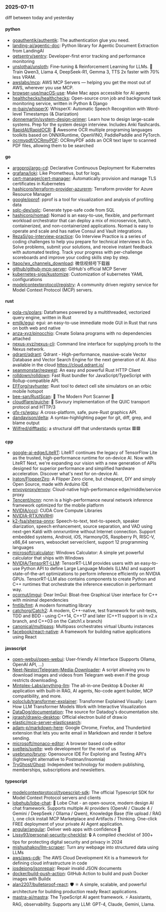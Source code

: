 ### 2025-07-11
diff between today and yesterday

#### python
* [goauthentik/authentik](https://github.com/goauthentik/authentik): The authentication glue you need.
* [landing-ai/agentic-doc](https://github.com/landing-ai/agentic-doc): Python library for Agentic Document Extraction from LandingAI
* [getsentry/sentry](https://github.com/getsentry/sentry): Developer-first error tracking and performance monitoring
* [unslothai/unsloth](https://github.com/unslothai/unsloth): Fine-tuning & Reinforcement Learning for LLMs. 🦥 Train Qwen3, Llama 4, DeepSeek-R1, Gemma 3, TTS 2x faster with 70% less VRAM.
* [awslabs/mcp](https://github.com/awslabs/mcp): AWS MCP Servers — helping you get the most out of AWS, wherever you use MCP.
* [browser-use/macOS-use](https://github.com/browser-use/macOS-use): Make Mac apps accessible for AI agents
* [healthchecks/healthchecks](https://github.com/healthchecks/healthchecks): Open-source cron job and background task monitoring service, written in Python & Django
* [m-bain/whisperX](https://github.com/m-bain/whisperX): WhisperX: Automatic Speech Recognition with Word-level Timestamps (& Diarization)
* [donnemartin/system-design-primer](https://github.com/donnemartin/system-design-primer): Learn how to design large-scale systems. Prep for the system design interview. Includes Anki flashcards.
* [RapidAI/RapidOCR](https://github.com/RapidAI/RapidOCR): 📄 Awesome OCR multiple programing languages toolkits based on ONNXRuntime, OpenVINO, PaddlePaddle and PyTorch.
* [ocrmypdf/OCRmyPDF](https://github.com/ocrmypdf/OCRmyPDF): OCRmyPDF adds an OCR text layer to scanned PDF files, allowing them to be searched

#### go
* [argoproj/argo-cd](https://github.com/argoproj/argo-cd): Declarative Continuous Deployment for Kubernetes
* [grafana/loki](https://github.com/grafana/loki): Like Prometheus, but for logs.
* [cert-manager/cert-manager](https://github.com/cert-manager/cert-manager): Automatically provision and manage TLS certificates in Kubernetes
* [hashicorp/terraform-provider-azurerm](https://github.com/hashicorp/terraform-provider-azurerm): Terraform provider for Azure Resource Manager
* [google/pprof](https://github.com/google/pprof): pprof is a tool for visualization and analysis of profiling data
* [sqlc-dev/sqlc](https://github.com/sqlc-dev/sqlc): Generate type-safe code from SQL
* [hashicorp/nomad](https://github.com/hashicorp/nomad): Nomad is an easy-to-use, flexible, and performant workload orchestrator that can deploy a mix of microservice, batch, containerized, and non-containerized applications. Nomad is easy to operate and scale and has native Consul and Vault integrations.
* [RezaSi/go-interview-practice](https://github.com/RezaSi/go-interview-practice): Go Interview Practice is a series of coding challenges to help you prepare for technical interviews in Go. Solve problems, submit your solutions, and receive instant feedback with automated testing. Track your progress with per-challenge scoreboards and improve your coding skills step by step.
* [ltaoo/wx_channels_download](https://github.com/ltaoo/wx_channels_download): 微信视频号下载器
* [github/github-mcp-server](https://github.com/github/github-mcp-server): GitHub's official MCP Server
* [kubernetes-sigs/kustomize](https://github.com/kubernetes-sigs/kustomize): Customization of kubernetes YAML configurations
* [modelcontextprotocol/registry](https://github.com/modelcontextprotocol/registry): A community driven registry service for Model Context Protocol (MCP) servers.

#### rust
* [pola-rs/polars](https://github.com/pola-rs/polars): Dataframes powered by a multithreaded, vectorized query engine, written in Rust
* [emilk/egui](https://github.com/emilk/egui): egui: an easy-to-use immediate mode GUI in Rust that runs on both web and native
* [anza-xyz/pinocchio](https://github.com/anza-xyz/pinocchio): Create Solana programs with no dependencies attached
* [nexus-xyz/nexus-cli](https://github.com/nexus-xyz/nexus-cli): Command line interface for supplying proofs to the Nexus network.
* [qdrant/qdrant](https://github.com/qdrant/qdrant): Qdrant - High-performance, massive-scale Vector Database and Vector Search Engine for the next generation of AI. Also available in the cloud https://cloud.qdrant.io/
* [seanmonstar/reqwest](https://github.com/seanmonstar/reqwest): An easy and powerful Rust HTTP Client
* [rolldown/rolldown](https://github.com/rolldown/rolldown): Fast Rust bundler for JavaScript/TypeScript with Rollup-compatible API.
* [EFForg/rayhunter](https://github.com/EFForg/rayhunter): Rust tool to detect cell site simulators on an orbic mobile hotspot
* [bee-san/RustScan](https://github.com/bee-san/RustScan): 🤖 The Modern Port Scanner 🤖
* [cloudflare/quiche](https://github.com/cloudflare/quiche): 🥧 Savoury implementation of the QUIC transport protocol and HTTP/3
* [gfx-rs/wgpu](https://github.com/gfx-rs/wgpu): A cross-platform, safe, pure-Rust graphics API.
* [dandavison/delta](https://github.com/dandavison/delta): A syntax-highlighting pager for git, diff, grep, and blame output
* [Wilfred/difftastic](https://github.com/Wilfred/difftastic): a structural diff that understands syntax 🟥🟩

#### cpp
* [google-ai-edge/LiteRT](https://github.com/google-ai-edge/LiteRT): LiteRT continues the legacy of TensorFlow Lite as the trusted, high-performance runtime for on-device AI. Now with LiteRT Next, we're expanding our vision with a new generation of APIs designed for superior performance and simplified hardware acceleration. Discover what's next for on-device AI.
* [lraton/FlopperZiro](https://github.com/lraton/FlopperZiro): A Flipper Zero clone, but cheapest, DIY and simply Open Source, made with Arduino IDE
* [envoyproxy/envoy](https://github.com/envoyproxy/envoy): Cloud-native high-performance edge/middle/service proxy
* [Tencent/ncnn](https://github.com/Tencent/ncnn): ncnn is a high-performance neural network inference framework optimized for the mobile platform
* [NVIDIA/cccl](https://github.com/NVIDIA/cccl): CUDA Core Compute Libraries
* [NVIDIA-RTX/NVRHI](https://github.com/NVIDIA-RTX/NVRHI): 
* [k2-fsa/sherpa-onnx](https://github.com/k2-fsa/sherpa-onnx): Speech-to-text, text-to-speech, speaker diarization, speech enhancement, source separation, and VAD using next-gen Kaldi with onnxruntime without Internet connection. Support embedded systems, Android, iOS, HarmonyOS, Raspberry Pi, RISC-V, x86_64 servers, websocket server/client, support 12 programming languages
* [microsoft/calculator](https://github.com/microsoft/calculator): Windows Calculator: A simple yet powerful calculator that ships with Windows
* [NVIDIA/TensorRT-LLM](https://github.com/NVIDIA/TensorRT-LLM): TensorRT-LLM provides users with an easy-to-use Python API to define Large Language Models (LLMs) and support state-of-the-art optimizations to perform inference efficiently on NVIDIA GPUs. TensorRT-LLM also contains components to create Python and C++ runtimes that orchestrate the inference execution in performant way.
* [ocornut/imgui](https://github.com/ocornut/imgui): Dear ImGui: Bloat-free Graphical User interface for C++ with minimal dependencies
* [fmtlib/fmt](https://github.com/fmtlib/fmt): A modern formatting library
* [catchorg/Catch2](https://github.com/catchorg/Catch2): A modern, C++-native, test framework for unit-tests, TDD and BDD - using C++14, C++17 and later (C++11 support is in v2.x branch, and C++03 on the Catch1.x branch)
* [canonical/multipass](https://github.com/canonical/multipass): Multipass orchestrates virtual Ubuntu instances
* [facebook/react-native](https://github.com/facebook/react-native): A framework for building native applications using React

#### javascript
* [open-webui/open-webui](https://github.com/open-webui/open-webui): User-friendly AI Interface (Supports Ollama, OpenAI API, ...)
* [Neet-Nestor/Telegram-Media-Downloader](https://github.com/Neet-Nestor/Telegram-Media-Downloader): A script allowing you to download images and videos from Telegram web even if the group restricts downloading.
* [Mintplex-Labs/anything-llm](https://github.com/Mintplex-Labs/anything-llm): The all-in-one Desktop & Docker AI application with built-in RAG, AI agents, No-code agent builder, MCP compatibility, and more.
* [poloclub/transformer-explainer](https://github.com/poloclub/transformer-explainer): Transformer Explained Visually: Learn How LLM Transformer Models Work with Interactive Visualization
* [DataDog/documentation](https://github.com/DataDog/documentation): The source for Datadog's documentation site.
* [jgraph/drawio-desktop](https://github.com/jgraph/drawio-desktop): Official electron build of draw.io
* [elastic/mcp-server-elasticsearch](https://github.com/elastic/mcp-server-elasticsearch): 
* [adam-p/markdown-here](https://github.com/adam-p/markdown-here): Google Chrome, Firefox, and Thunderbird extension that lets you write email in Markdown and render it before sending.
* [microsoft/monaco-editor](https://github.com/microsoft/monaco-editor): A browser based code editor
* [sveltejs/svelte](https://github.com/sveltejs/svelte): web development for the rest of us
* [usebruno/bruno](https://github.com/usebruno/bruno): Opensource IDE For Exploring and Testing API's (lightweight alternative to Postman/Insomnia)
* [TryGhost/Ghost](https://github.com/TryGhost/Ghost): Independent technology for modern publishing, memberships, subscriptions and newsletters.

#### typescript
* [modelcontextprotocol/typescript-sdk](https://github.com/modelcontextprotocol/typescript-sdk): The official Typescript SDK for Model Context Protocol servers and clients
* [lobehub/lobe-chat](https://github.com/lobehub/lobe-chat): 🤯 Lobe Chat - an open-source, modern design AI chat framework. Supports multiple AI providers (OpenAI / Claude 4 / Gemini / DeepSeek / Ollama / Qwen), Knowledge Base (file upload / RAG ), one click install MCP Marketplace and Artifacts / Thinking. One-click FREE deployment of your private AI Agent application.
* [angular/angular](https://github.com/angular/angular): Deliver web apps with confidence 🚀
* [Lissy93/personal-security-checklist](https://github.com/Lissy93/personal-security-checklist): 🔒 A compiled checklist of 300+ tips for protecting digital security and privacy in 2024
* [mishushakov/llm-scraper](https://github.com/mishushakov/llm-scraper): Turn any webpage into structured data using LLMs
* [aws/aws-cdk](https://github.com/aws/aws-cdk): The AWS Cloud Development Kit is a framework for defining cloud infrastructure in code
* [josdejong/jsonrepair](https://github.com/josdejong/jsonrepair): Repair invalid JSON documents
* [docker/build-push-action](https://github.com/docker/build-push-action): GitHub Action to build and push Docker images with Buildx
* [alan2207/bulletproof-react](https://github.com/alan2207/bulletproof-react): 🛡️ ⚛️ A simple, scalable, and powerful architecture for building production ready React applications.
* [mastra-ai/mastra](https://github.com/mastra-ai/mastra): The TypeScript AI agent framework. ⚡ Assistants, RAG, observability. Supports any LLM: GPT-4, Claude, Gemini, Llama.
